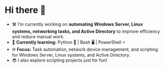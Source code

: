 # Hi there 👋

- 🛠️ I’m currently working on **automating Windows Server, Linux systems, networking tasks, and Active Directory** to improve efficiency and reduce manual work.
- 🚀 **Currently learning:** Python 🐍 | Bash 🖥️ | PowerShell ⚡
- 🌐 **Focus:** Task automation, network device management, and scripting for Windows Server, Linux systems, and Active Directory.
- 😎 I also explore scripting projects just for fun!


